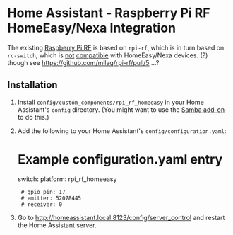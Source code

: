 # Home Assistant - Raspberry Pi RF HomeEasy/Nexa Integration

The existing [Raspberry Pi RF](https://www.home-assistant.io/integrations/rpi_rf) is based on `rpi-rf`, which is in turn based on `rc-switch`, which is [not](https://github.com/sui77/rc-switch/issues/42) [compatible](https://github.com/sui77/rc-switch/pull/124) with HomeEasy/Nexa devices. (?) though see https://github.com/milaq/rpi-rf/pull/5 …?


## Installation

1. Install `config/custom_components/rpi_rf_homeeasy` in your Home Assistant's `config` directory. (You might want to use the [Samba add-on](https://www.home-assistant.io/getting-started/configuration/#editing-configuration-via-sambawindows-networking) to do this.)
2. Add the following to your Home Assistant's `config/configuration.yaml`:

    # Example configuration.yaml entry
    switch:
        platform: rpi_rf_homeeasy

        # gpio_pin: 17
        # emitter: 52078445
        # receiver: 0

3. Go to http://homeassistant.local:8123/config/server_control and restart the Home Assistant server.

